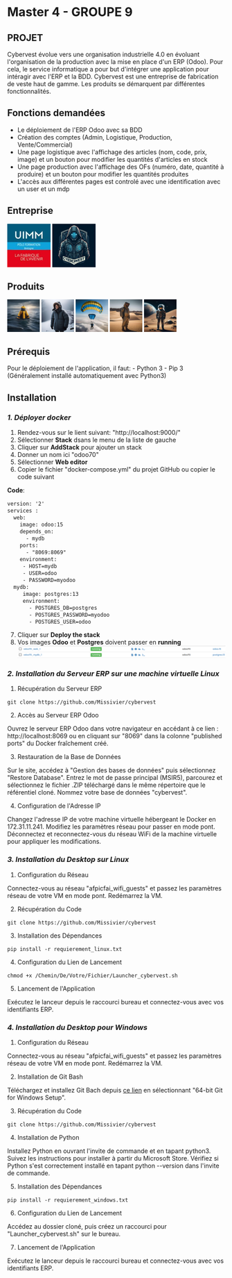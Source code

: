 # **Master 4 - GROUPE 9**

## **PROJET**

Cybervest évolue vers une organisation industrielle 4.0 en évoluant l'organisation de la production avec la mise en place d'un ERP (Odoo).
Pour cela, le service informatique a pour but d'intégrer une application pour intéragir avec l'ERP et la BDD. Cybervest est une entreprise de fabrication de veste haut de gamme. Les produits se démarquent par différentes fonctionnalités. 

## **Fonctions demandées**

- Le déploiement de l'ERP Odoo avec sa BDD
- Création des comptes (Admin, Logistique, Production, Vente/Commercial)
- Une page logistique avec l'affichage des articles (nom, code, prix, image) et un bouton pour modifier les quantités d'articles en stock
- Une page production avec l'affichage des OFs (numéro, date, quantité à produire) et un bouton pour modifier les quantités produites 
- L'accès aux différentes pages est controlé avec une identification avec un user et un mdp

## **Entreprise**

![Logo UIMM](https://github.com/Missivier/cybervest/blob/main/images/logo-uimm-250x250.jpg)
![Logo Cybervest](https://github.com/Missivier/cybervest/blob/main/images/Logo1.png)

## **Produits**

![Logo bouee](https://github.com/Missivier/cybervest/blob/main/images/Vestes/veste_bouee.png "Veste Bouée")
![Logo chauffante](https://github.com/Missivier/cybervest/blob/main/images/Vestes/veste_chauffante.png "Veste Chauffante")
![Logo parachute](https://github.com/Missivier/cybervest/blob/main/images/Vestes/veste_parachute.png "Veste Parachute")
![Logo refrigeree](https://github.com/Missivier/cybervest/blob/main/images/Vestes/veste_refrigeree.png "Veste Réfrigérée")
![Logo astronaute](https://github.com/Missivier/cybervest/blob/main/images/Vestes/veste_astronaute.png "Veste Astronaute")

## **Prérequis**

Pour le déploiement de l'application, il faut: - Python 3
                                               - Pip 3 (Généralement installé automatiquement avec Python3)
                                               


## **Installation**

### ***1. Déployer docker***
  1. Rendez-vous sur le lient suivant: "http://localhost:9000/"
  2. Sélectionner **Stack** dsans le menu de la liste de gauche
  3. Cliquer sur **AddStack** pour ajouter un stack
  4. Donner un nom ici "odoo70"
  5. Sélectionner **Web editor**
  6. Copier le fichier "docker-compose.yml" du projet GitHub ou copier le code suivant

**Code**:
  ```
  version: '2'
  services :
    web:
      image: odoo:15
      depends_on:
        - mydb
      ports:
        - "8069:8069"
      environment:
       - HOST=mydb
       - USER=odoo
       - PASSWORD=myodoo
    mydb: 
       image: postgres:13
       environment:
         - POSTGRES_DB=postgres
         - POSTGRES_PASSWORD=myodoo
         - POSTGRES_USER=odoo
  ```
  7. Cliquer sur **Deploy the stack**
  8. Vos images **Odoo** et **Postgres** doivent passer en **running**
![Image en run](https://github.com/Missivier/cybervest/blob/main/images/Image%20en%20run.png)

### ***2. Installation du Serveur ERP sur une machine virtuelle Linux***
  1. Récupération du Serveur ERP
 ```
git clone https://github.com/Missivier/cybervest
  ```
  2. Accès au Serveur ERP Odoo

Ouvrez le serveur ERP Odoo dans votre navigateur en accédant à ce lien : http://localhost:8069 ou en cliquant sur "8069" dans la colonne "published ports" du Docker fraîchement créé.

  3. Restauration de la Base de Données

Sur le site, accédez à "Gestion des bases de données" puis sélectionnez "Restore Database".
Entrez le mot de passe principal (MSIR5), parcourez et sélectionnez le fichier .ZIP téléchargé dans le même répertoire que le référentiel cloné.
Nommez votre base de données "cybervest".

  4. Configuration de l'Adresse IP

Changez l'adresse IP de votre machine virtuelle hébergeant le Docker en 172.31.11.241.
Modifiez les paramètres réseau pour passer en mode pont.
Déconnectez et reconnectez-vous du réseau WiFi de la machine virtuelle pour appliquer les modifications.

### ***3. Installation du Desktop sur Linux***
  1. Configuration du Réseau

Connectez-vous au réseau "afpicfai_wifi_guests" et passez les paramètres réseau de votre VM en mode pont. Redémarrez la VM.

  2. Récupération du Code
 ```
git clone https://github.com/Missivier/cybervest
  ```
  3. Installation des Dépendances
 ```
pip install -r requierement_linux.txt
  ```
  4. Configuration du Lien de Lancement
 ```
chmod +x /Chemin/De/Votre/Fichier/Launcher_cybervest.sh
  ```
  5. Lancement de l'Application

Exécutez le lanceur depuis le raccourci bureau et connectez-vous avec vos identifiants ERP.

### ***4. Installation du Desktop pour Windows***
  1. Configuration du Réseau

Connectez-vous au réseau "afpicfai_wifi_guests" et passez les paramètres réseau de votre VM en mode pont. Redémarrez la VM.

 2. Installation de Git Bash
    
Téléchargez et installez Git Bach depuis [ce lien](https://git-scm.com/download/win) en sélectionnant "64-bit Git for Windows Setup".

  3. Récupération du Code
 ```
git clone https://github.com/Missivier/cybervest
  ```

  4. Installation de Python

Installez Python en ouvrant l'invite de commande et en tapant python3. Suivez les instructions pour installer à partir du Microsoft Store.
Vérifiez si Python s'est correctement installé en tapant python --version dans l'invite de commande.

  5. Installation des Dépendances
 ```
pip install -r requierement_windows.txt
  ```

  6. Configuration du Lien de Lancement

Accédez au dossier cloné, puis créez un raccourci pour "Launcher_cybervest.sh" sur le bureau.

  7. Lancement de l'Application

Exécutez le lanceur depuis le raccourci bureau et connectez-vous avec vos identifiants ERP.

























